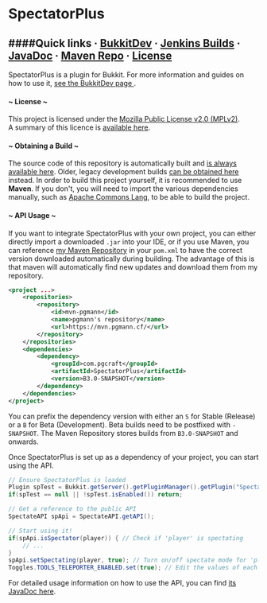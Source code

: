 # SpectatorPlus

####Quick links · [BukkitDev](http://dev.bukkit.org/bukkit-plugins/spectator/) · [Jenkins Builds](https://ci.pgmann.cf/job/SpectatorPlus/) · [JavaDoc](https://ci.pgmann.cf/job/SpectatorPlus/javadoc?com/pgcraft/spectatorplus/SpectateAPI.html) · [Maven Repo](https://mvn.pgmann.cf/) · [License](https://www.mozilla.org/MPL/2.0/)
---

SpectatorPlus is a plugin for Bukkit. For more information and guides on how to use it, [see the BukkitDev page ](http://dev.bukkit.org/bukkit-plugins/spectator/).

#### ~ License ~

This project is licensed under the [Mozilla Public License v2.0 (MPLv2)](https://www.mozilla.org/MPL/2.0/).  
A summary of this licence is [available here](https://tldrlegal.com/license/mozilla-public-license-2.0-(mpl-2)#summary).

#### ~ Obtaining a Build ~

The source code of this repository is automatically built and [is always available here](https://ci.pgmann.cf/job/SpectatorPlus/).
Older, legacy development builds [can be obtained here](http://jenkins.carrade.eu/job/SpectatorPlus/) instead. In order to build this project yourself, it is recommended to use **Maven**. If you don't, you will need to import the various dependencies manually, such as [Apache Commons Lang](http://commons.apache.org/proper/commons-lang/), to be able to build the project.

#### ~ API Usage ~

If you want to integrate SpectatorPlus with your own project, you can either directly import a downloaded `.jar` into your IDE, or if you use Maven, you can reference [my Maven Repository](https://mvn.pgmann.cf/) in your `pom.xml` to have the correct version downloaded automatically during building. The advantage of this is that maven will automatically find new updates and download them from my repository.

```xml
<project ...>
    <repositories>
        <repository>
            <id>mvn-pgmann</id>
            <name>pgmann's repository</name>
            <url>https://mvn.pgmann.cf/</url>
        </repository>
    </repositories>
    <dependencies>
        <dependency>
            <groupId>com.pgcraft</groupId>
            <artifactId>SpectatorPlus</artifactId>
            <version>B3.0-SNAPSHOT</version>
        </dependency>
    </dependencies>
</project>
```
You can prefix the dependency version with either an `S` for Stable (Release) or a `B` for Beta (Development). Beta builds need to be postfixed with `-SNAPSHOT`. The Maven Repository stores builds from `B3.0-SNAPSHOT` and onwards.

Once SpectatorPlus is set up as a dependency of your project, you can start using the API.

```java
// Ensure SpectatorPlus is loaded
Plugin spTest = Bukkit.getServer().getPluginManager().getPlugin("SpectatorPlus");
if(spTest == null || !spTest.isEnabled()) return;

// Get a reference to the public API
SpectateAPI spApi = SpectateAPI.getAPI();

// Start using it!
if(spApi.isSpectator(player)) { // Check if 'player' is spectating
    // ...
}
spApi.setSpectating(player, true); // Turn on/off spectate mode for 'player'
Toggles.TOOLS_TELEPORTER_ENABLED.set(true); // Edit the values of each item in toggles.yml

```
For detailed usage information on how to use the API, you can find [its JavaDoc here](https://ci.pgmann.cf/job/SpectatorPlus/javadoc/index.html?com/pgcraft/spectatorplus/SpectateAPI.html).
